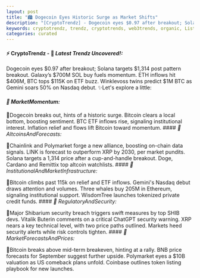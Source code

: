 ```yaml
---
layout: post
title: "🏙️ Dogecoin Eyes Historic Surge as Market Shifts"
description: "[CryptoTrendz] - Dogecoin eyes $0.97 after breakout; Solana targets $1,314 post pattern breakout. Galaxy’s $700M SOL buy fuels momentum. ETH inflows hit $406M, BTC tops $115K on ETF buzz. Winklevoss twins predict $1M BTC as Gemini soars 50% on Nasdaq debut."
keywords: cryptotrendz, trendz, cryptotrends, web3trends, organic, Listing, BTC, market, Bitcoin, Altcoins, Cardano, ETH, Token, Crypto, XRP, Digital, Ethereum
categories: curated
---
```


#### ⚡ CryptoTrendz - 📌 *Latest Trendz Uncovered!:*

Dogecoin eyes $0.97 after breakout; Solana targets $1,314 post pattern breakout. Galaxy’s $700M SOL buy fuels momentum. ETH inflows hit $406M, BTC tops $115K on ETF buzz. Winklevoss twins predict $1M BTC as Gemini soars 50% on Nasdaq debut. ✨Let's explore a little:


#### *🔖 MarketMomentum:*  

🔹Dogecoin breaks out, hints of a historic surge. Bitcoin clears a local bottom, boosting sentiment. BTC ETF inflows rise, signaling institutional interest. Inflation relief and flows lift Bitcoin toward momentum. #### *🔖 AltcoinsAndForecasts:*  

🔹Chainlink and Polymarket forge a new alliance, boosting on-chain data signals. LINK is forecast to outperform XRP by 2030, per market pundits. Solana targets a 1,314 price after a cup-and-handle breakout. Doge, Cardano and Remittix top altcoin watchlists. #### *🔖 InstitutionalAndMarketInfrastructure:*  

🔹Bitcoin climbs past 115k on relief and ETF inflows. Gemini's Nasdaq debut draws attention and volumes. Three whales buy 205M in Ethereum, signaling institutional support. WisdomTree launches tokenized private credit funds. #### *🔖 RegulatoryAndSecurity:*  

🔹Major Shibarium security breach triggers swift measures by top SHIB devs. Vitalik Buterin comments on a critical ChatGPT security warning. XRP nears a key technical level, with two price paths outlined. Markets heed security alerts while risk controls tighten. #### *🔖 MarketForecastsAndPrices:*  

🔹Bitcoin breaks above mid-term breakeven, hinting at a rally. BNB price forecasts for September suggest further upside. Polymarket eyes a $10B valuation as US comeback plans unfold. Coinbase outlines token listing playbook for new launches.